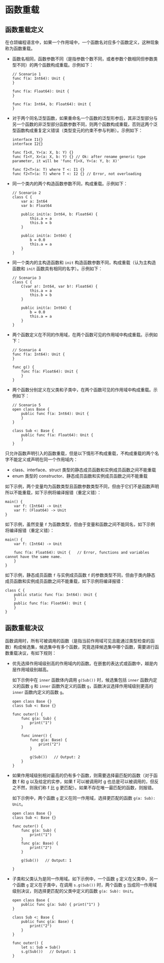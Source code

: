 # 函数重载

## 函数重载定义

在仓颉编程语言中，如果一个作用域中，一个函数名对应多个函数定义，这种现象称为函数重载。

- 函数名相同，函数参数不同（是指参数个数不同，或者参数个数相同但参数类型不同）的两个函数构成重载。示例如下：

  <!-- compile -->

  ```cangjie
  // Scenario 1
  func f(a: Int64): Unit {
  }

  func f(a: Float64): Unit {
  }

  func f(a: Int64, b: Float64): Unit {
  }
  ```

- 对于两个同名泛型函数，如果重命名一个函数的泛型形参后，其非泛型部分与另一个函数的非泛型部分函数参数不同，则两个函数构成重载，否则这两个泛型函数构成重复定义错误（类型变元的约束不参与判断）。示例如下：

  ```cangjie
  interface I1{}
  interface I2{}

  func f1<X, Y>(a: X, b: Y) {}
  func f1<Y, X>(a: X, b: Y) {} // Ok: after rename generic type parameter, it will be 'func f1<X, Y>(a: Y, b: X)'

  func f2<T>(a: T) where T <: I1 {}
  func f2<T>(a: T) where T <: I2 {} // Error, not overloading
  ```

- 同一个类内的两个构造函数参数不同，构成重载。示例如下：

  <!-- compile -->

  ```cangjie
  // Scenario 2
  class C {
      var a: Int64
      var b: Float64

      public init(a: Int64, b: Float64) {
          this.a = a
          this.b = b
      }

      public init(a: Int64) {
          b = 0.0
          this.a = a
      }
  }
  ```

- 同一个类内的主构造函数和 `init` 构造函数参数不同，构成重载（认为主构造函数和 `init` 函数具有相同的名字）。示例如下：

  <!-- compile -->

  ```cangjie
  // Scenario 3
  class C {
      C(var a!: Int64, var b!: Float64) {
          this.a = a
          this.b = b
      }

      public init(a: Int64) {
          b = 0.0
          this.a = a
      }
  }
  ```

- 两个函数定义在不同的作用域，在两个函数可见的作用域中构成重载。示例如下：

  <!-- compile -->

  ```cangjie
  // Scenario 4
  func f(a: Int64): Unit {
  }

  func g() {
      func f(a: Float64): Unit {
      }
  }
  ```

- 两个函数分别定义在父类和子类中，在两个函数可见的作用域中构成重载。示例如下：

  <!-- compile -->

  ```cangjie
  // Scenario 5
  open class Base {
      public func f(a: Int64): Unit {
      }
  }

  class Sub <: Base {
      public func f(a: Float64): Unit {
      }
  }
  ```

只允许函数声明引入的函数重载，但是以下情形不构成重载，不构成重载的两个名字不能定义或声明在同一个作用域内：

- class、interface、struct 类型的静态成员函数和实例成员函数之间不能重载
- enum 类型的 constructor、静态成员函数和实例成员函数之间不能重载

如下示例，两个变量均为函数类型且函数参数类型不同，但由于它们不是函数声明所以不能重载，如下示例将编译报错（重定义错）：

```cangjie
main() {
    var f: (Int64) -> Unit
    var f: (Float64) -> Unit
}
```

如下示例，虽然变量 `f` 为函数类型，但由于变量和函数之间不能同名，如下示例将编译报错（重定义错）：

```cangjie
main() {
    var f: (Int64) -> Unit

    func f(a: Float64): Unit {   // Error, functions and variables cannot have the same name.
    }
}
```

如下示例，静态成员函数 `f` 与实例成员函数 `f` 的参数类型不同，但由于类内静态成员函数和实例成员函数之间不能重载，如下示例将编译报错：

```cangjie
class C {
    public static func f(a: Int64): Unit {
    }
    public func f(a: Float64): Unit {
    }
}
```

## 函数重载决议

函数调用时，所有可被调用的函数（是指当前作用域可见且能通过类型检查的函数）构成候选集，候选集中有多个函数，究竟选择候选集中哪个函数，需要进行函数重载决议，有如下规则：

- 优先选择作用域级别高的作用域内的函数。在嵌套的表达式或函数中，越是内层作用域级别越高。

  如下示例中在 `inner` 函数体内调用 `g(Sub())` 时，候选集包括 `inner` 函数内定义的函数 `g` 和 `inner` 函数外定义的函数 `g`，函数决议选择作用域级别更高的 `inner` 函数内定义的函数 `g`。

    <!-- compile -->

    ```cangjie
    open class Base {}
    class Sub <: Base {}

    func outer() {
        func g(a: Sub) {
            print("1")
        }

        func inner() {
            func g(a: Base) {
                print("2")
            }

            g(Sub())   // Output: 2
        }
    }
    ```

- 如果作用域级别相对最高的仍有多个函数，则需要选择最匹配的函数（对于函数 f 和 g 以及给定的实参，如果 f 可以被调用时 g 也总是可以被调用的，但反之不然，则我们称 f 比 g 更匹配）。如果不存在唯一最匹配的函数，则报错。

  如下示例中，两个函数 `g` 定义在同一作用域，选择更匹配的函数 `g(a: Sub): Unit`。

    <!-- compile -->

    ```cangjie
    open class Base {}
    class Sub <: Base {}

    func outer() {
        func g(a: Sub) {
            print("1")
        }
        func g(a: Base) {
            print("2")
        }

        g(Sub())   // Output: 1

    }
    ```

- 子类和父类认为是同一作用域。如下示例中，一个函数 `g` 定义在父类中，另一个函数 `g` 定义在子类中，在调用 `s.g(Sub())` 时，两个函数 `g` 当成同一作用域级别决议，则选择更匹配的父类中定义的函数 `g(a: Sub): Unit`。

    <!-- compile -->

    ```cangjie
    open class Base {
        public func g(a: Sub) { print("1") }
    }

    class Sub <: Base {
        public func g(a: Base) {
            print("2")
        }
    }

    func outer() {
        let s: Sub = Sub()
        s.g(Sub())   // Output: 1
    }
    ```
